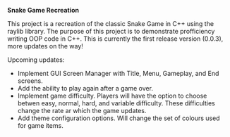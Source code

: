 **Snake Game Recreation**

This project is a recreation of the classic Snake Game in C++ using the raylib library. The purpose of this project is to demonstrate profficiency writing OOP code in C++. 
This is currently the first release version (0.0.3), more updates on the way!

Upcoming updates:
  - Implement GUI Screen Manager with Title, Menu, Gameplay, and End screens.
  - Add the ability to play again after a game over.
  - Implement game difficulty. Players will have the option to choose betwen easy, normal, hard, and variable difficulty. These difficulties change the rate ar which the game updates.
  - Add theme configuration options. Will change the set of colours used for game items.
